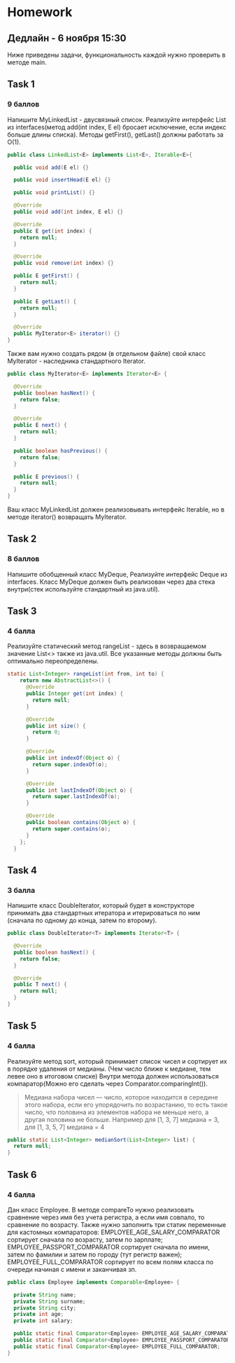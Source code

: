 # Homework 
## Дедлайн - 6 ноября 15:30
Ниже приведены задачи, функциональность каждой нужно проверить в методе main.

## Task 1
### 9 баллов
Напишите MyLinkedList - двусвязный список. Реализуйте интерфейс List из interfaces(метод add(int index, E el) бросает исключение, если индекс больше длины списка). Методы getFirst(), getLast() должны работать за O(1).
```java
public class LinkedList<E> implements List<E>, Iterable<E>{

  public void add(E el) {}

  public void insertHead(E el) {}

  public void printList() {}

  @Override
  public void add(int index, E el) {}

  @Override
  public E get(int index) {
    return null;
  }

  @Override
  public void remove(int index) {}

  public E getFirst() {
    return null;
  }

  public E getLast() {
    return null;
  }

  @Override
  public MyIterator<E> iterator() {}
}
```

Также вам нужно создать рядом (в отдельном файле) свой класс MyIterator - наследника стандартного Iterator.
```java
public class MyIterator<E> implements Iterator<E> {

  @Override
  public boolean hasNext() {
    return false;
  }

  @Override
  public E next() {
    return null;
  }

  public boolean hasPrevious() {
    return false;
  }

  public E previous() {
    return null;
  }
}
```
Ваш класс MyLinkedList должен реализовывать интерфейс Iterable, но в методе iterator() возвращать MyIterator.

## Task 2
### 8 баллов
Напишите обобщенный класс MyDeque, Реализуйте интерфейс Deque из interfaces. Класс MyDeque должен быть реализован через два стека внутри(стек используйте стандартный из java.util). 

## Task 3
### 4 балла
Реализуйте статический метод rangeList - здесь в возвращаемом значение List<> также из java.util. Все указанные методы должны быть оптимально переопределены.
```java
static List<Integer> rangeList(int from, int to) {
    return new AbstractList<>() {
      @Override
      public Integer get(int index) {
        return null;
      }

      @Override
      public int size() {
        return 0;
      }

      @Override
      public int indexOf(Object o) {
        return super.indexOf(o);
      }

      @Override
      public int lastIndexOf(Object o) {
        return super.lastIndexOf(o);
      }

      @Override
      public boolean contains(Object o) {
        return super.contains(o);
      }
    };
  }
```

## Task 4
### 3 балла
Напишите класс DoubleIterator, который будет в конструкторе принимать два стандартных итератора и итерироваться по ним (сначала по одному до конца, затем по второму).
```java
public class DoubleIterator<T> implements Iterator<T> {

  @Override
  public boolean hasNext() {
    return false;
  }

  @Override
  public T next() {
    return null;
  }
}
```

## Task 5
### 4 балла
Реализуйте метод sort, который принимает список чисел и сортирует их в порядке удаления от медианы. (Чем число ближе к медиане, тем левее оно в итоговом списке) Внутри метода должен использоваться компаратор(Можно его сделать через Comparator.comparingInt()).
> Медиана набора чисел — число, которое находится в середине этого набора, если его упорядочить по возрастанию, то есть такое число, что половина из элементов набора не меньше него, а другая половина не больше. Например для [1, 3, 7] медиана = 3, для [1, 3, 5, 7] медиана = 4
```java
public static List<Integer> medianSort(List<Integer> list) {
  return null;
} 
```

## Task 6
### 4 балла
Дан класс Employee. В методе compareTo нужно реализовать сравнение через имя без учета регистра, а если имя совпало, то сравнение по возрасту.
Также нужно заполнить три статик переменные для кастомных компараторов: EMPLOYEE_AGE_SALARY_COMPARATOR сортирует сначала по возрасту, затем по зарплате; EMPLOYEE_PASSPORT_COMPARATOR сортирует сначала по имени, затем по фамилии и затем по городу (тут регистр важен); EMPLOYEE_FULL_COMPARATOR сортирует по всем полям класса по очереди начиная с имени и заканчивая зп.
```java
public class Employee implements Comparable<Employee> {

  private String name;
  private String surname;
  private String city;
  private int age;
  private int salary;

  public static final Comparator<Employee> EMPLOYEE_AGE_SALARY_COMPARATOR;
  public static final Comparator<Employee> EMPLOYEE_PASSPORT_COMPARATOR;
  public static final Comparator<Employee> EMPLOYEE_FULL_COMPARATOR;
}
```

